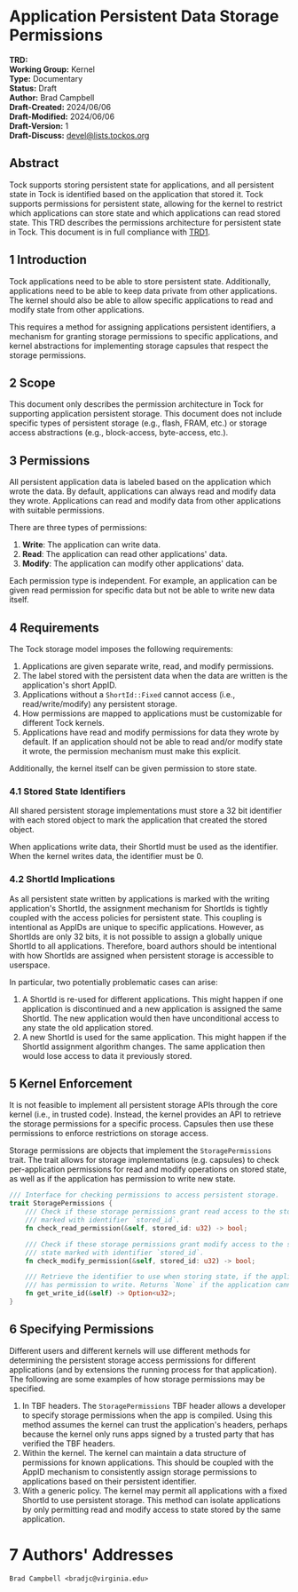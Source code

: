 Application Persistent Data Storage Permissions
===============================================

**TRD:** <br/>
**Working Group:** Kernel<br/>
**Type:** Documentary<br/>
**Status:** Draft <br/>
**Author:** Brad Campbell<br/>
**Draft-Created:** 2024/06/06<br/>
**Draft-Modified:** 2024/06/06<br/>
**Draft-Version:** 1<br/>
**Draft-Discuss:** devel@lists.tockos.org<br/>


Abstract
-------------------------------

Tock supports storing persistent state for applications, and all persistent
state in Tock is identified based on the application that stored it. Tock
supports permissions for persistent state, allowing for the kernel to restrict
which applications can store state and which applications can read stored state.
This TRD describes the permissions architecture for persistent state in Tock.
This document is in full compliance with [TRD1][TRD1].


1 Introduction
-------------------------------

Tock applications need to be able to store persistent state. Additionally,
applications need to be able to keep data private from other applications. The
kernel should also be able to allow specific applications to read and modify
state from other applications.

This requires a method for assigning applications persistent identifiers,
a mechanism for granting storage permissions to specific applications,
and kernel abstractions for implementing storage capsules that respect
the storage permissions.


2 Scope
-------------------------------

This document only describes the permission architecture in Tock for supporting
application persistent storage. This document does not include specific types of
persistent storage (e.g., flash, FRAM, etc.) or storage access abstractions
(e.g., block-access, byte-access, etc.).


3 Permissions
-------------------------------

All persistent application data is labeled based on the application which wrote
the data. By default, applications can always read and modify data they wrote.
Applications can read and modify data from other applications with suitable
permissions.

There are three types of permissions:

1. **Write**: The application can write data.
1. **Read**: The application can read other applications' data.
1. **Modify**: The application can modify other applications' data.

Each permission type is independent. For example, an application can be given
read permission for specific data but not be able to write new data itself.


4 Requirements
-------------------------------

The Tock storage model imposes the following requirements:

1. Applications are given separate write, read, and modify permissions.
2. The label stored with the persistent data when the data are written is the
   application's short AppID.
3. Applications without a `ShortId::Fixed` cannot access (i.e.,
   read/write/modify) any persistent storage.
4. How permissions are mapped to applications must be customizable for different
   Tock kernels.
5. Applications have read and modify permissions for data they wrote by default.
   If an application should not be able to read and/or modify state it wrote,
   the permission mechanism must make this explicit.

Additionally, the kernel itself can be given permission to store state.

### 4.1 Stored State Identifiers

All shared persistent storage implementations must store a 32 bit identifier
with each stored object to mark the application that created the stored object.

When applications write data, their ShortId must be used as the identifier. When
the kernel writes data, the identifier must be 0.

### 4.2 ShortId Implications

As all persistent state written by applications is marked with the writing
application's ShortId, the assignment mechanism for ShortIds is tightly coupled
with the access policies for persistent state. This coupling is intentional as
AppIDs are unique to specific applications. However, as ShortIds are only 32
bits, it is not possible to assign a globally unique ShortId to all
applications. Therefore, board authors should be intentional with how ShortIds
are assigned when persistent storage is accessible to userspace.

In particular, two potentially problematic cases can arise:

1. A ShortId is re-used for different applications. This might happen if one
   application is discontinued and a new application is assigned the same
   ShortId. The new application would then have unconditional access to any
   state the old application stored.
2. A new ShortId is used for the same application. This might happen if the
   ShortId assignment algorithm changes. The same application then would lose
   access to data it previously stored.


5 Kernel Enforcement
-------------------------------

It is not feasible to implement all persistent storage APIs through the core
kernel (i.e., in trusted code). Instead, the kernel provides an API to retrieve
the storage permissions for a specific process. Capsules then use these
permissions to enforce restrictions on storage access.

Storage permissions are objects that implement the `StoragePermissions` trait.
The trait allows for storage implementations (e.g. capsules) to check
per-application permissions for read and modify operations on stored state, as
well as if the application has permission to write new state.

```rust
/// Interface for checking permissions to access persistent storage.
trait StoragePermissions {
    /// Check if these storage permissions grant read access to the stored state
    /// marked with identifier `stored_id`.
    fn check_read_permission(&self, stored_id: u32) -> bool;

    /// Check if these storage permissions grant modify access to the stored
    /// state marked with identifier `stored_id`.
    fn check_modify_permission(&self, stored_id: u32) -> bool;

    /// Retrieve the identifier to use when storing state, if the application
    /// has permission to write. Returns `None` if the application cannot write.
    fn get_write_id(&self) -> Option<u32>;
}
```


6 Specifying Permissions
-------------------------------

Different users and different kernels will use different methods for determining
the persistent storage access permissions for different applications (and by
extensions the running process for that application). The following are some
examples of how storage permissions may be specified.

1. In TBF headers. The `StoragePermissions` TBF header allows a developer to
   specify storage permissions when the app is compiled. Using this method
   assumes the kernel can trust the application's headers, perhaps because the
   kernel only runs apps signed by a trusted party that has verified the TBF
   headers.
2. Within the kernel. The kernel can maintain a data structure of permissions
   for known applications. This should be coupled with the AppID mechanism to
   consistently assign storage permissions to applications based on their
   persistent identifier.
3. With a generic policy. The kernel may permit all applications with a fixed
   ShortId to use persistent storage. This method can isolate applications by
   only permitting read and modify access to state stored by the same
   application.


7 Authors' Addresses
===============================
```
Brad Campbell <bradjc@virginia.edu>
```

[TRD1]: trd1-trds.md "Tock Reference Document (TRD) Structure and Keywords"
